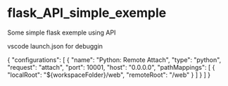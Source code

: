 # flask_API_simple_exemple
Some simple flask exemple using API

vscode launch.json for debuggin

{
    "configurations": [
        {
            "name": "Python: Remote Attach",
            "type": "python",
            "request": "attach",
            "port": 10001,
            "host": "0.0.0.0",
            "pathMappings": [
            {
                "localRoot": "${workspaceFolder}/web",
                "remoteRoot":  "/web"
            }
            ]
        }
    ]
}